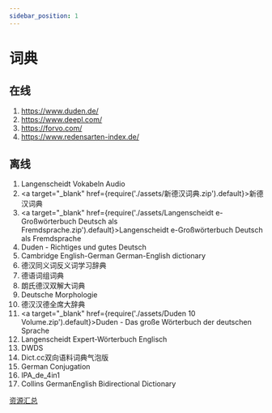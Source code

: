 ```yaml
---
sidebar_position: 1
---
```


# 词典

## 在线

1. https://www.duden.de/
2. https://www.deepl.com/
3. https://forvo.com/
4. https://www.redensarten-index.de/



## 离线

1. Langenscheidt Vokabeln Audio
2. <a target="\_blank" href={require('./assets/新德汉词典.zip').default}>新德汉词典</a>
4. <a target="\_blank" href={require('./assets/Langenscheidt e-Großwörterbuch Deutsch als Fremdsprache.zip').default}>Langenscheidt e-Großwörterbuch Deutsch als Fremdsprache</a>
5. Duden - Richtiges und gutes Deutsch
6. Cambridge English-German German-English dictionary
7. 德汉同义词反义词学习辞典
8. 德语词组词典
9. 朗氏德汉双解大词典
10. Deutsche Morphologie
11. 德汉汉德全席大辞典
12. <a target="\_blank" href={require('./assets/Duden 10 Volume.zip').default}>Duden - Das große Wörterbuch der deutschen Sprache</a>
13. Langenscheidt Expert-Wörterbuch Englisch
14. DWDS
15. Dict.cc双向语料词典气泡版
16. German Conjugation
17. IPA_de_4in1
18. Collins GermanEnglish Bidirectional Dictionary

[资源汇总](https://cloud.freemdict.com/index.php/s/pgKcDcbSDTCzXCs?path=%2FGERMAN)

